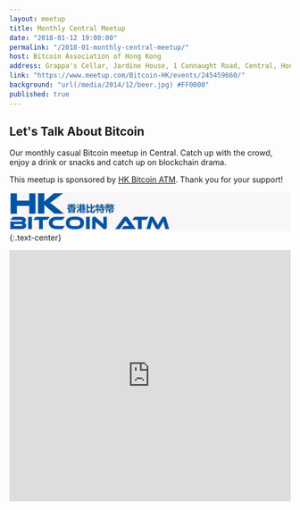 ```yaml
---
layout: meetup
title: Monthly Central Meetup
date: "2018-01-12 19:00:00"
permalink: "/2018-01-monthly-central-meetup/"
host: Bitcoin Association of Hong Kong
address: Grappa's Cellar, Jardine House, 1 Connaught Road, Central, Hong Kong
link: "https://www.meetup.com/Bitcoin-HK/events/245459660/"
background: "url(/media/2014/12/beer.jpg) #FF0000"
published: true
---
```


## Let's Talk About Bitcoin

Our monthly casual Bitcoin meetup in Central. Catch up with the crowd, enjoy a drink or snacks and catch up on blockchain drama.

This meetup is sponsored by [HK Bitcoin ATM](http://hkbitcoinatm.com/). Thank you for your support!

[![HK Bitcoin ATM](/media/2018/01/hkatm.jpeg)](http://hkbitcoinatm.com/)
{:.text-center}

<iframe src="https://www.google.com/maps/embed?pb=!1m18!1m12!1m3!1d3691.8672653007984!2d114.15697035106373!3d22.283017349079806!2m3!1f0!2f0!3f0!3m2!1i1024!2i768!4f13.1!3m3!1m2!1s0x3404006386e51539%3A0xb73d9832bf547093!2zR3JhcHBhJ3MgQ2VsbGFyIOatjOafj-e1suaEj-Wkp-WIqemkkOW7sw!5e0!3m2!1sen!2sus!4v1484392008275" width="100%" height="450" frameborder="0" style="border:0" allowfullscreen></iframe>
